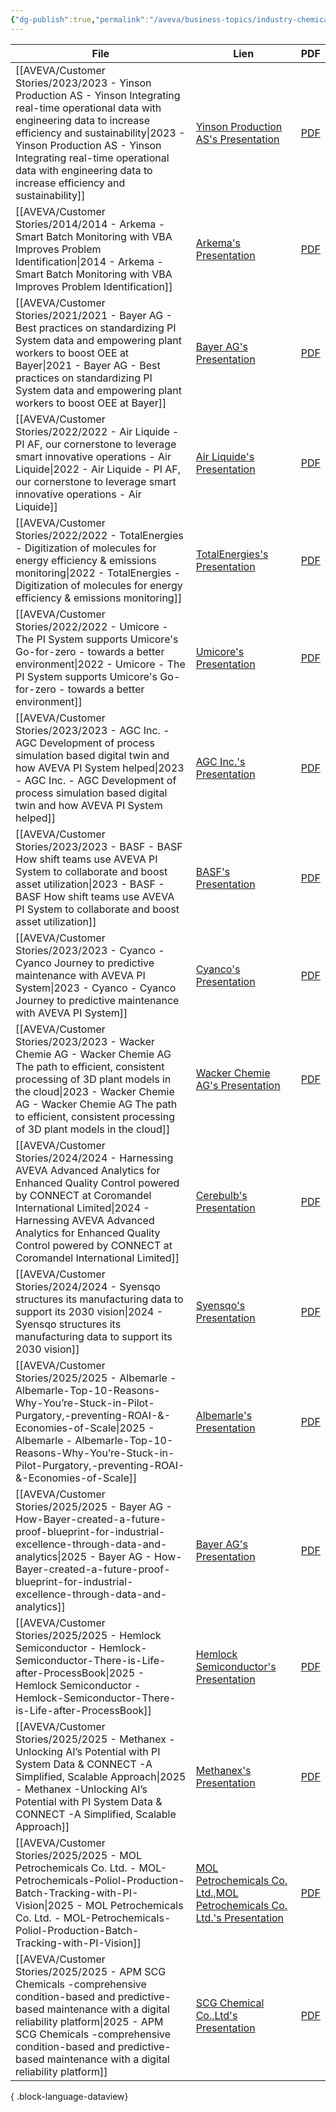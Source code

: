 ```yaml
---
{"dg-publish":true,"permalink":"/aveva/business-topics/industry-chemicals/","dgPassFrontmatter":true}
---
```



| File                                                                                                                                                                                                                                                                                                                        | Lien                                                                                                                                                                                                                     | PDF                                                                                                                                                                                                                                                              |
| --------------------------------------------------------------------------------------------------------------------------------------------------------------------------------------------------------------------------------------------------------------------------------------------------------------------------- | ------------------------------------------------------------------------------------------------------------------------------------------------------------------------------------------------------------------------ | ---------------------------------------------------------------------------------------------------------------------------------------------------------------------------------------------------------------------------------------------------------------- |
| [[AVEVA/Customer Stories/2023/2023 - Yinson Production AS - Yinson Integrating real-time operational data with engineering data to increase efficiency and sustainability\|2023 - Yinson Production AS - Yinson Integrating real-time operational data with engineering data to increase efficiency and sustainability]] | [Yinson Production AS's Presentation](https://resources.osisoft.com/presentations/yinson--integrating-real-time-operational-data-with-engineering-data-to-increase-efficiency-and-sustainability/)                       | [PDF](https://cdn.osisoft.com/osi/presentations/2023-AVEVA-San-Francisco/UC23NA-2ENU03-YinsonProductionAS-BerteBye-Yinson-Integrating-real-time-operational.pdf)                                                                                                 |
| [[AVEVA/Customer Stories/2014/2014 - Arkema - Smart Batch Monitoring with VBA Improves Problem Identification\|2014 - Arkema - Smart Batch Monitoring with VBA Improves Problem Identification]]                                                                                                                         | [Arkema's Presentation](https://resources.osisoft.com/presentations/smart-batch-monitoring-with-vba-improves-problem-identification/)                                                                                    | [PDF](https://cdn.osisoft.com/corp/en/media/presentations/2014/UsersConference2014/PDF/UC2014_Arkema_Duffy_SmartBatchMonitoringwithVBAImprovesProblemIdentification.pdf)                                                                                         |
| [[AVEVA/Customer Stories/2021/2021 - Bayer AG - Best practices on standardizing PI System data and empowering plant workers to boost OEE at Bayer\|2021 - Bayer AG - Best practices on standardizing PI System data and empowering plant workers to boost OEE at Bayer]]                                                 | [Bayer AG's Presentation](https://resources.osisoft.com/presentations/best-practices-on-standardizing-pi-system-data-and-empowering-plant-workers-to-boost-oee-at-bayer/)                                                | [PDF](https://cdn.osisoft.com/osi/presentations/2021-aveva-pi-world/UC21NA-D2CH060-Bayer-Hora-Best-practices-on-standardizing-PI-System-data.pdf)                                                                                                                |
| [[AVEVA/Customer Stories/2022/2022 - Air Liquide - PI AF, our cornerstone to leverage smart innovative operations - Air Liquide\|2022 - Air Liquide - PI AF, our cornerstone to leverage smart innovative operations - Air Liquide]]                                                                                     | [Air Liquide's Presentation](https://resources.osisoft.com/presentations/pi-af--our-cornerstone-to-leverage-smart-innovative-operations---air-liquide/)                                                                  | [PDF](https://cdn.osisoft.com/osi/presentations/2022-AVEVA-Amsterdam/UC22EU-D2CH050-Air-Liquide-Gentil-How-AF-is-becoming-an-essential-cornerstone.pdf)                                                                                                          |
| [[AVEVA/Customer Stories/2022/2022 - TotalEnergies - Digitization of molecules for energy efficiency & emissions monitoring\|2022 - TotalEnergies - Digitization of molecules for energy efficiency & emissions monitoring]]                                                                                             | [TotalEnergies's Presentation](https://resources.osisoft.com/presentations/two-talks---1--data-governance---2---digitization-of-molecules-for-energy-efficiency-and-emissions-monitoring---totalenergies/)               | [PDF](https://cdn.osisoft.com/osi/presentations/2022-AVEVA-Amsterdam/UC22EU-D2OG020-TotalEnergies-Segard-Bernadi-Data-Mgt-Molecules-Digitaliz.pdf)                                                                                                               |
| [[AVEVA/Customer Stories/2022/2022 - Umicore - The PI System supports Umicore's Go-for-zero - towards a better environment\|2022 - Umicore - The PI System supports Umicore's Go-for-zero - towards a better environment]]                                                                                               | [Umicore's Presentation](https://resources.osisoft.com/presentations/the-pi-system-supports-umicore-s-go-for-zero---towards-a-better-environment/)                                                                       | [PDF](https://cdn.osisoft.com/osi/presentations/2022-AVEVA-Amsterdam/UC22EU-D2PI060-Umicore-deWolf-PI-System-supports-umicore.pdf)                                                                                                                               |
| [[AVEVA/Customer Stories/2023/2023 - AGC Inc. - AGC Development of process simulation based digital twin and how AVEVA  PI System  helped\|2023 - AGC Inc. - AGC Development of process simulation based digital twin and how AVEVA  PI System  helped]]                                                                 | [AGC Inc.'s Presentation](https://resources.osisoft.com/presentations/agc--development-of-process-simulation%E2%80%93based-digital-twin-and-how-aveva%E2%84%A2-pi-system%E2%84%A2-helped/)                               | [PDF](https://cdn.osisoft.com/osi/presentations/2023-AVEVA-San-Francisco/UC23NA-3PRI02-AGC-Kobayashi-Development-of-process-simulation-based-digital-twin.pdf)                                                                                                   |
| [[AVEVA/Customer Stories/2023/2023 - BASF - BASF How shift teams use AVEVA  PI System  to collaborate and boost asset utilization\|2023 - BASF - BASF How shift teams use AVEVA  PI System  to collaborate and boost asset utilization]]                                                                                 | [BASF's Presentation](https://resources.osisoft.com/presentations/basf--how-shift-teams-use-aveva%E2%84%A2-pi-system%E2%84%A2-to-collaborate-and-boost-asset-utilization/)                                               | [PDF](https://cdn.osisoft.com/osi/presentations/2023-AVEVA-San-Francisco/UC23NA-1PRI04-BASF-Eckardt-BASF-How-shift-teams-use--PI-System-to-collaborate-and-boost-asset-utilization.pdf)                                                                          |
| [[AVEVA/Customer Stories/2023/2023 - Cyanco - Cyanco Journey to predictive maintenance with AVEVA  PI System\|2023 - Cyanco - Cyanco Journey to predictive maintenance with AVEVA  PI System]]                                                                                                                           | [Cyanco's Presentation](https://resources.osisoft.com/presentations/cyanco--journey-to-predictive-maintenance-with-aveva%E2%84%A2-pi-system%E2%84%A2/)                                                                   | [PDF](https://cdn.osisoft.com/osi/presentations/2023-AVEVA-San-Francisco/UC23NA-2PRI07-Cyanco-Vinayak-Cyanco-Journey-to-predictive-maintenance-with-AVEVAPI-System.pdf)                                                                                          |
| [[AVEVA/Customer Stories/2023/2023 - Wacker Chemie AG - Wacker Chemie AG The path to efficient, consistent processing of 3D plant models in the cloud\|2023 - Wacker Chemie AG - Wacker Chemie AG The path to efficient, consistent processing of 3D plant models in the cloud]]                                         | [Wacker Chemie AG's Presentation](https://resources.osisoft.com/presentations/wacker-chemie-ag--the-path-to-efficient--consistent-processing-of-3d-plant-models-in-the-cloud/)                                           | [PDF](https://cdn.osisoft.com/osi/presentations/2023-AVEVA-San-Francisco/UC23NA-1PRI02-WackerChemieAG-Mairhofer-The-path-to-efficient-consistent-processing-of-3D-plant-models-in-the-cloud.pdf)                                                                 |
| [[AVEVA/Customer Stories/2024/2024 - Harnessing AVEVA Advanced Analytics for Enhanced Quality Control powered by CONNECT at Coromandel International Limited\|2024 - Harnessing AVEVA Advanced Analytics for Enhanced Quality Control powered by CONNECT at Coromandel International Limited]]                           | [Cerebulb's Presentation](https://www.aveva.com/en/perspectives/presentations/2024/harnessing-aveva-advanced-analytics-for-enhanced-quality-control-powered-by-connect-at-coromandel-international-limited/)             | [PDF](https://cdn.mediavalet.com/eunl/content/e1IOjenxg0WzPzbMw1rBAA/1og8BipxO0W63kkPK4JYnw/Original/Harnessing%20AVEVA%20Advanced%20Analytics%20for%20Enhanced%20Quality%20Control%20powered%20by%20CONNECT%C2%A0at%20Coromandel%20International%20Limited.pdf) |
| [[AVEVA/Customer Stories/2024/2024 - Syensqo structures its manufacturing data to support its 2030 vision\|2024 - Syensqo structures its manufacturing data to support its 2030 vision]]                                                                                                                                 | [Syensqo's Presentation](https://www.aveva.com/en/perspectives/presentations/2024/syensqo-structures-its-manufacturing-data-to-support-its-2030-vision/)                                                                 | [PDF](https://cdn.mediavalet.com/eunl/content/S3jQVcczB06Dnd5qLqPKrw/7L6XVBcbtk6odtoyyAEuzA/Original/Syensqo%20structures%20its%20manufacturing%20data%20to%20support%20its%202030%20vision.pdf)                                                                 |
| [[AVEVA/Customer Stories/2025/2025 - Albemarle - Albemarle-Top-10-Reasons-Why-You’re-Stuck-in-Pilot-Purgatory,-preventing-ROAI-&-Economies-of-Scale\|2025 - Albemarle - Albemarle-Top-10-Reasons-Why-You’re-Stuck-in-Pilot-Purgatory,-preventing-ROAI-&-Economies-of-Scale]]                                             | [Albemarle's Presentation](https://www.aveva.com/en/perspectives/presentations/2025/albemarle--top-10-reasons-why-you-re-stuck-in-pilot-purgatory--preventing-roai---economies-of-scale/)                                | [PDF](https://cdn.mediavalet.com/eunl/content/LgD-Q212rUW0y7qRzAyW_g/jdWAwmKkcEGYU7YpkB7B4g/Original/Albemarle%3A%20Top%2010%20Reasons%20Why%20You%E2%80%99re%20Stuck%20in%20Pilot%20Purgatory%2C%20preventing%20ROAI%20%26%20Economies%20of%20Scale.pdf)        |
| [[AVEVA/Customer Stories/2025/2025 - Bayer AG - How-Bayer-created-a-future-proof-blueprint-for-industrial-excellence-through-data-and-analytics\|2025 - Bayer AG - How-Bayer-created-a-future-proof-blueprint-for-industrial-excellence-through-data-and-analytics]]                                                     | [Bayer AG's Presentation](https://www.aveva.com/en/perspectives/presentations/2025/how-bayer-created-a-future-proof-blueprint-for-industrial-excellence-through-data-and-analytics/)                                     | [PDF](https://cdn.mediavalet.com/eunl/content/LIYRjirRiUyUdylb4pIyew/it1rx0bVGkea1T_t2_pd1A/Original/How%20Bayer%20created%20a%20future%20proof%20blueprint%20for%20industrial%20excellence%20through%20data%20and%20analytics.pdf)                              |
| [[AVEVA/Customer Stories/2025/2025 - Hemlock Semiconductor - Hemlock-Semiconductor-There-is-Life-after-ProcessBook\|2025 - Hemlock Semiconductor - Hemlock-Semiconductor-There-is-Life-after-ProcessBook]]                                                                                                               | [Hemlock Semiconductor's Presentation](https://www.aveva.com/en/perspectives/presentations/2025/hemlock-semiconductor--there-is-life-after-processbook/)                                                                 | [PDF](https://cdn.mediavalet.com/eunl/content/dt8v4kaKi0eo-z5fJ6CZxA/MiYTlUzQ9UulVIDQ3d6Dgw/Original/Hemlock%20Semiconductor%3A%20There%20is%20Life%20after%20ProcessBook.pdf)                                                                                   |
| [[AVEVA/Customer Stories/2025/2025 - Methanex -Unlocking AI’s Potential with PI System Data & CONNECT -A Simplified, Scalable Approach\|2025 - Methanex -Unlocking AI’s Potential with PI System Data & CONNECT -A Simplified, Scalable Approach]]                                                                       | [Methanex's Presentation](https://www.aveva.com/en/perspectives/presentations/2025/methanex--unlocking-ai-s-potential-with-pi-system-data---connect--a-simplified--scalable-approach/)                                   | [PDF](https://cdn.mediavalet.com/eunl/content/zknZRgZIdk-tAPjdS7cRgg/WDN5RjMomk62JQ93as4phg/Original/Methanex%3A%20Unlocking%20AI%E2%80%99s%20Potential%20with%20PI%20System%20Data%20%26%20CONNECT%3A%20A%20Simplified%2C%20Scalable%20Approach.pdf)            |
| [[AVEVA/Customer Stories/2025/2025 - MOL Petrochemicals Co. Ltd. - MOL-Petrochemicals-Poliol-Production-Batch-Tracking-with-PI-Vision\|2025 - MOL Petrochemicals Co. Ltd. - MOL-Petrochemicals-Poliol-Production-Batch-Tracking-with-PI-Vision]]                                                                         | [MOL Petrochemicals Co. Ltd.,MOL Petrochemicals Co. Ltd.'s Presentation](https://www.aveva.com/en/perspectives/presentations/2025/mol-petrochemicals--poliol-production-batch-tracking-with-pi-vision/)                  | [PDF](https://cdn.mediavalet.com/eunl/content/ujMTwh6b_kicbSsgHRuKWA/RrBgwqVKQEOlaJxDRvzpJA/Original/MOL%20Petrochemicals%3A%20Poliol%20Production%20Batch%20Tracking%20with%20PI%20Vision.pdf)                                                                  |
| [[AVEVA/Customer Stories/2025/2025 - APM  SCG Chemicals -comprehensive condition-based and predictive-based maintenance with a digital reliability platform\|2025 - APM  SCG Chemicals -comprehensive condition-based and predictive-based maintenance with a digital reliability platform]]                             | [SCG Chemical Co.,Ltd's Presentation](https://www.aveva.com/en/perspectives/presentations/2025/apm---scg-chemicals--comprehensive-condition-based-and-predictive-based-maintenance-with-a-digital-reliability-platform/) | [PDF](https://cdn.mediavalet.com/eunl/content/QBBH7PzhfECfDZoDHr4x1A/ZXTa54tdUUSLxyWJCsNMVg/Original/APM%20%7C%20SCG%20Chemicals%3A%20comprehensive%20condition-based%20and%20predictive-based%20maintenance%20with%20a%20digital%20reliability%20platform.pdf)  |

{ .block-language-dataview}